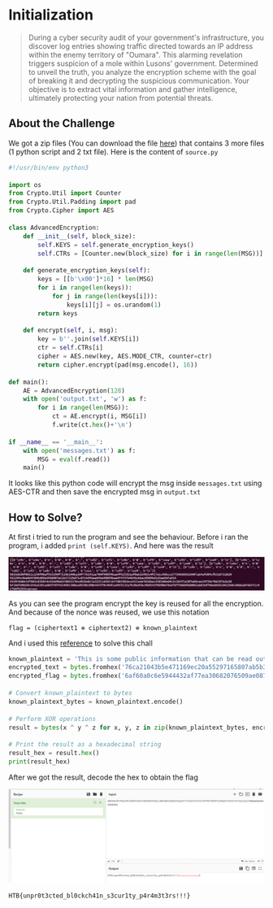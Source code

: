 # Initialization
> During a cyber security audit of your government's infrastructure, you discover log entries showing traffic directed towards an IP address within the enemy territory of "Oumara". This alarming revelation triggers suspicion of a mole within Lusons' government. Determined to unveil the truth, you analyze the encryption scheme with the goal of breaking it and decrypting the suspicious communication. Your objective is to extract vital information and gather intelligence, ultimately protecting your nation from potential threats.

## About the Challenge
We got a zip files (You can download the file [here](crypto_initialization.zip)) that contains 3 more files (1 python script and 2 txt file). Here is the content of `source.py`

```python
#!/usr/bin/env python3

import os
from Crypto.Util import Counter
from Crypto.Util.Padding import pad
from Crypto.Cipher import AES

class AdvancedEncryption:
    def __init__(self, block_size):
        self.KEYS = self.generate_encryption_keys()
        self.CTRs = [Counter.new(block_size) for i in range(len(MSG))] # nonce reuse : avoided!

    def generate_encryption_keys(self):
        keys = [[b'\x00']*16] * len(MSG)
        for i in range(len(keys)):
            for j in range(len(keys[i])):
                keys[i][j] = os.urandom(1)
        return keys
    
    def encrypt(self, i, msg):
        key = b''.join(self.KEYS[i])
        ctr = self.CTRs[i]
        cipher = AES.new(key, AES.MODE_CTR, counter=ctr)
        return cipher.encrypt(pad(msg.encode(), 16))

def main():
    AE = AdvancedEncryption(128)
    with open('output.txt', 'w') as f:
        for i in range(len(MSG)):
            ct = AE.encrypt(i, MSG[i])
            f.write(ct.hex()+'\n')

if __name__ == '__main__':
    with open('messages.txt') as f:
        MSG = eval(f.read())
    main()
```

It looks like this python code will encrypt the msg inside `messages.txt` using AES-CTR and then save the encrypted msg in `output.txt`

## How to Solve?
At first i tried to run the program and see the behaviour. Before i ran the program, i added `print (self.KEYS)`. And here was the result

![test](images/test.png)

As you can see the program encrypt the key is reused for all the encryption. And because of the nonce was reused, we use this notation

```
flag = (ciphertext1 ⊕ ciphertext2) ⊕ known_plaintext
```

And i used this [reference](https://github.com/Y-CTF/writeups/tree/main/CryptoCTF2021/Wolf) to solve this chall

```python
known_plaintext = 'This is some public information that can be read out loud.'
encrypted_text = bytes.fromhex('76ca21043b5e471169ec20a55297165807ab5b30e588c9c54168b2136fc97d147892b5e39e9b1f1fd39e9f66e7dbbb9d8dffa31b597b53a648676a8d4081a20b')
encrypted_flag = bytes.fromhex('6af60a0c6e5944432af77ea30682076509ae0873e785c79e026b8c1435c566463d8eadc8cecc0c459ecf8e75e7cdfbd88cedd861771932dd224762854889aa03')

# Convert known_plaintext to bytes
known_plaintext_bytes = known_plaintext.encode()

# Perform XOR operations
result = bytes(x ^ y ^ z for x, y, z in zip(known_plaintext_bytes, encrypted_text, encrypted_flag))

# Print the result as a hexadecimal string
result_hex = result.hex()
print(result_hex)
```

After we got the result, decode the hex to obtain the flag

![flag](images/flag.png)

```
HTB{unpr0t3cted_bl0ckch41n_s3cur1ty_p4r4m3t3rs!!!}
```